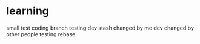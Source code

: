 # learning
small test coding
branch testing dev stash
changed by me
dev changed by other people
testing rebase
